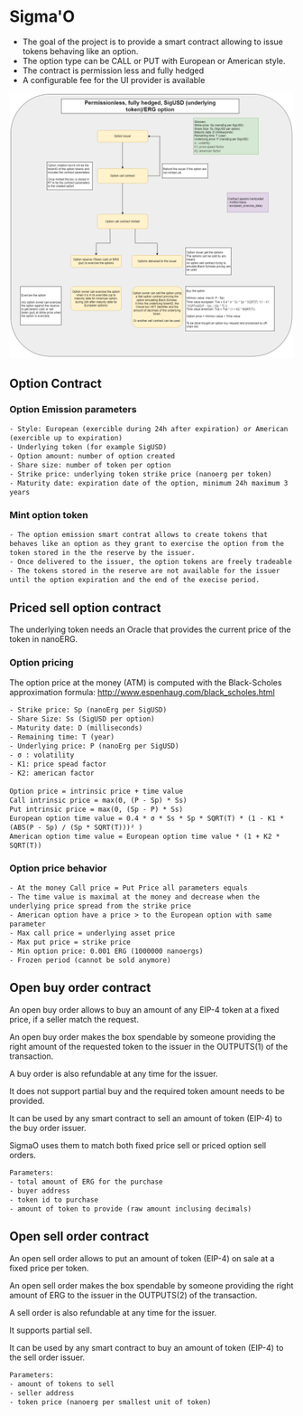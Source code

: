 # Sigma'O

- The goal of the project is to provide a smart contract allowing to issue tokens behaving like an option.
- The option type can be CALL or PUT with European or American style.
- The contract is permission less and fully hedged
- A configurable fee for the UI provider is available

![Sigma'O global diagram](./contract/images/Option_global.drawio.png)

## Option Contract
### Option Emission parameters
    - Style: European (exercible during 24h after expiration) or American (exercible up to expiration)
    - Underlying token (for example SigUSD)
    - Option amount: number of option created
    - Share size: number of token per option
    - Strike price: underlying token strike price (nanoerg per token)
    - Maturity date: expiration date of the option, minimum 24h maximum 3 years

### Mint option token
    - The option emission smart contrat allows to create tokens that behaves like an option as they grant to exercise the option from the token stored in the the reserve by the issuer.
    - Once delivered to the issuer, the option tokens are freely tradeable
    - The tokens stored in the reserve are not available for the issuer until the option expiration and the end of the execise period.


## Priced sell option contract
The underlying token needs an Oracle that provides the current price of the token in nanoERG.
### Option pricing
The option price at the money (ATM) is computed with the Black-Scholes approximation formula:
http://www.espenhaug.com/black_scholes.html

    - Strike price: Sp (nanoErg per SigUSD)
    - Share Size: Ss (SigUSD per option)
    - Maturity date: D (milliseconds)
    - Remaining time: T (year)
    - Underlying price: P (nanoErg per SigUSD)
    - σ : volatility
    - K1: price spead factor 
    - K2: american factor

    Option price = intrinsic price + time value
    Call intrinsic price = max(0, (P - Sp) * Ss)
    Put intrinsic price = max(0, (Sp - P) * Ss)
    European option time value = 0.4 * σ * Ss * Sp * SQRT(T) * (1 - K1 * (ABS(P - Sp) / (Sp * SQRT(T)))² )
    American option time value = European option time value * (1 + K2 * SQRT(T))

### Option price behavior
    - At the money Call price = Put Price all parameters equals
    - The time value is maximal at the money and decrease when the underlying price spread from the strike price
    - American option have a price > to the European option with same parameter
    - Max call price = underlying asset price
    - Max put price = strike price
    - Min option price: 0.001 ERG (1000000 nanoergs)
    - Frozen period (cannot be sold anymore)


## Open buy order contract

An open buy order allows to buy an amount of any EIP-4 token at a fixed price, if a seller match the request.

An open buy order makes the box spendable by someone providing the right amount of the requested token to the issuer in the OUTPUTS(1) of the transaction.

A buy order is also refundable at any time for the issuer.

It does not support partial buy and the required token amount needs to be provided.

It can be used by any smart contract to sell an amount of token (EIP-4) to the buy order issuer.

SigmaO uses them to match both fixed price sell or priced option sell orders.

    Parameters:
    - total amount of ERG for the purchase
    - buyer address
    - token id to purchase
    - amount of token to provide (raw amount inclusing decimals)


## Open sell order contract

An open sell order allows to put an amount of token (EIP-4) on sale at a fixed price per token.

An open sell order makes the box spendable by someone providing the right amount of ERG to the issuer in the OUTPUTS(2) of the transaction.

A sell order is also refundable at any time for the issuer.

It supports partial sell.

It can be used by any smart contract to buy an amount of token (EIP-4) to the sell order issuer.

    Parameters:
    - amount of tokens to sell
    - seller address
    - token price (nanoerg per smallest unit of token)


